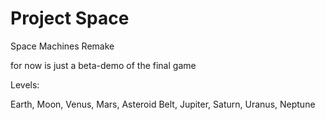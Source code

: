 # Project Space
Space Machines Remake

for now is just a beta-demo of the final game

Levels:

Earth,
Moon,
Venus,
Mars,
Asteroid Belt,
Jupiter,
Saturn,
Uranus,
Neptune
